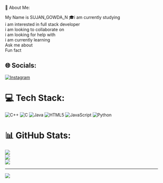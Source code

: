 💫 About Me:

My Name is SUJAN_GOWDA_N
🎓i am currently studying  <br>  i am interested in full stack developer <br>   i am looking to collaborate on <br>     i am looking for help with<br>     i am currently learning <br>     Ask me about <br>     Fun fact <br>


## 🌐 Socials:
[![Instagram](https://img.shields.io/badge/Instagram-%23E4405F.svg?logo=Instagram&logoColor=white)](https://instagram.com/https://www.instagram.com/__sujan._.gowda__143?igsh=cmNpNHE4NW50M21x) 

# 💻 Tech Stack:
![C++](https://img.shields.io/badge/c++-%2300599C.svg?style=flat&logo=c%2B%2B&logoColor=white) ![C](https://img.shields.io/badge/c-%2300599C.svg?style=flat&logo=c&logoColor=white) ![Java](https://img.shields.io/badge/java-%23ED8B00.svg?style=flat&logo=openjdk&logoColor=white) ![HTML5](https://img.shields.io/badge/html5-%23E34F26.svg?style=flat&logo=html5&logoColor=white) ![JavaScript](https://img.shields.io/badge/javascript-%23323330.svg?style=flat&logo=javascript&logoColor=%23F7DF1E) ![Python](https://img.shields.io/badge/python-3670A0?style=flat&logo=python&logoColor=ffdd54)
# 📊 GitHub Stats:
![](https://github-readme-stats.vercel.app/api?username=sujangihub&theme=vue-dark&hide_border=false&include_all_commits=true&count_private=true)<br/>
![](https://github-readme-streak-stats.herokuapp.com/?user=sujangihub&theme=vue-dark&hide_border=false)<br/>
![](https://github-readme-stats.vercel.app/api/top-langs/?username=sujangihub&theme=vue-dark&hide_border=false&include_all_commits=true&count_private=true&layout=compact)

---
[![](https://visitcount.itsvg.in/api?id=sujangihub&icon=0&color=0)](https://visitcount.itsvg.in)

<!-- Proudly created with GPRM ( https://gprm.itsvg.in ) -->
